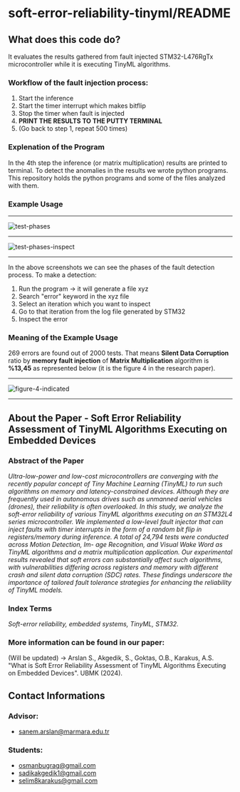 # soft-error-reliability-tinyml/README

## What does this code do?
It evaluates the results gathered from fault injected STM32-L476RgTx microcontroller while it is executing TinyML algorithms.
### Workflow of the fault injection process:
1. Start the inference
2. Start the timer interrupt which makes bitflip
3. Stop the timer when fault is injected
4. **PRINT THE RESULTS TO THE PUTTY TERMINAL**
5. (Go back to step 1, repeat 500 times)
### Explenation of the Program
In the 4th step the inference (or matrix multiplication) results are printed to terminal. 
To detect the anomalies in the results we wrote python programs. 
This repository holds the python programs and some of the files analyzed with them.  
### Example Usage
___
![test-phases](https://github.com/user-attachments/assets/453e5acc-6fc2-4c87-994c-82967645dcbd)
___
![test-phases-inspect](https://github.com/user-attachments/assets/43f2c9c3-396d-4186-b3c9-4280740dee3a)
___
In the above screenshots we can see the phases of the fault detection process. To make a detection:
1. Run the program -> it will generate a file xyz
2. Search "error" keyword in the xyz file
3. Select an iteration which you want to inspect
4. Go to that iteration from the log file generated by STM32
5. Inspect the error
### Meaning of the Example Usage
269 errors are found out of 2000 tests. That means **Silent Data Corruption** ratio by **memory fault injection** of **Matrix Multiplication** algorithm is **%13,45**  as represented below (it is the figure 4 in the research paper). 
___
![figure-4-indicated](https://github.com/user-attachments/assets/4799ff38-61bd-419c-8dff-a0e88318aecc)
___
## About the Paper - Soft Error Reliability Assessment of TinyML Algorithms Executing on Embedded Devices
### Abstract of the Paper
_Ultra-low-power and low-cost microcontrollers are
converging with the recently popular concept of Tiny Machine
Learning (TinyML) to run such algorithms on memory and
latency-constrained devices. Although they are frequently used
in autonomous drives such as unmanned aerial vehicles (drones),
their reliability is often overlooked. In this study, we analyze the
soft-error reliability of various TinyML algorithms executing on
an STM32L4 series microcontroller. We implemented a low-level
fault injector that can inject faults with timer interrupts in the
form of a random bit flip in registers/memory during inference. A
total of 24,794 tests were conducted across Motion Detection, Im-
age Recognition, and Visual Wake Word as TinyML algorithms
and a matrix multiplication application. Our experimental results
revealed that soft errors can substantially affect such algorithms,
with vulnerabilities differing across registers and memory with
different crash and silent data corruption (SDC) rates. These
findings underscore the importance of tailored fault tolerance
strategies for enhancing the reliability of TinyML models._
### Index Terms
_Soft-error reliability, embedded systems, TinyML, STM32._
### More information can be found in our paper:
(Will be updated) ->
Arslan S., Akgedik, S., Goktas, O.B., Karakus, A.S. "What is Soft Error Reliability Assessment of TinyML Algorithms Executing on Embedded Devices". UBMK (2024). 

## Contact Informations
### Advisor:
- sanem.arslan@marmara.edu.tr
### Students:
- osmanbugrag@gmail.com
- sadikakgedik1@gmail.com
- selim8karakus@gmail.com
